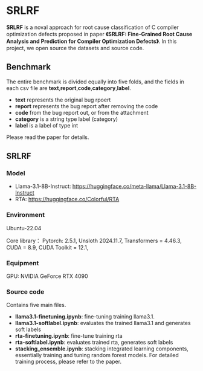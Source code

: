 # SRLRF

**SRLRF** is a noval approach for root cause classification of C compiler optimization defects proposed in paper **《SRLRF: Fine-Grained Root Cause Analysis and Prediction for Compiler Optimization Defects》**. In this project, we open source the datasets and source code.

## Benchmark
The entire benchmark is divided equally into five folds, and the fields in each csv file are **text**,**report**,**code**,**category**,**label**.
- **text** represents the original bug rpoert
- **report** represents the bug report after removing the code
- **code** from the bug report out, or from the attachment
- **category** is a string type label (category)
- **label** is a label of type int

Please read the paper for details.

## SRLRF
### Model
- Llama-3.1-8B-Instruct: https://huggingface.co/meta-llama/Llama-3.1-8B-Instruct
- RTA: https://huggingface.co/Colorful/RTA
### Environment
Ubuntu-22.04

Core library：
Pytorch: 2.5.1,
Unsloth 2024.11.7,
Transformers = 4.46.3,
CUDA = 8.9,
CUDA Toolkit = 12.1,

### Equipment
GPU: NVIDIA GeForce RTX 4090
### Source code
Contains five main files.
- **llama3.1-finetuning.ipynb**: fine-tuning training llama3.1.
- **llama3.1-softlabel.ipynb**: evaluates the trained llama3.1 and generates soft labels
- **rta-finetuning.ipynb**: fine-tune training rta
- **rta-softlabel.ipynb**: evaluates trained rta, generates soft labels
- **stacking_ensemble.ipynb**: stacking integrated learning components, essentially training and tuning random forest models.
For detailed training process, please refer to the paper.


